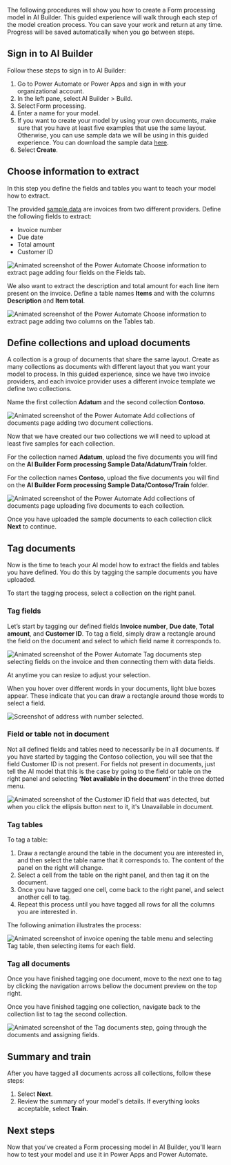 The following procedures will show you how to create a Form processing model in AI Builder. This guided experience will walk through each step of the model creation process. You can save your work and return at any time. Progress will be saved automatically when you go between steps.

## Sign in to AI Builder

Follow these steps to sign in to AI Builder:

1. Go to Power Automate or Power Apps and sign in with your organizational account.
1. In the left pane, select AI Builder > Build.
1. Select Form processing.
1. Enter a name for your model.
1. If you want to create your model by using your own documents, make sure that you have at least five examples that use the same layout. Otherwise, you can use sample data we will be using in this guided experience. You can download the sample data [here](https://go.microsoft.com/fwlink/?linkid=2128080).
1. Select **Create**.

## Choose information to extract

In this step you define the fields and tables you want to teach your model how to extract.

The provided [sample data](https://go.microsoft.com/fwlink/?linkid=2128080) are invoices from two different providers. Define the following fields to extract:

- Invoice number
- Due date
- Total amount
- Customer ID

![Animated screenshot of the Power Automate Choose information to extract page adding four fields on the Fields tab.](../media/forms-choose-information.gif)

We also want to extract the description and total amount for each line item present on the invoice. Define a table names **Items** and with the columns **Description** and **Item total**.

![Animated screenshot of the Power Automate Choose information to extract page adding two columns on the Tables tab.](../media/forms-choose-information-2.gif)

## Define collections and upload documents

A collection is a group of documents that share the same layout. Create as many collections as documents with different layout that you want your model to process. In this guided experience, since we have two invoice providers, and each invoice provider uses a different invoice template we define two collections.

Name the first collection **Adatum** and the second collection **Contoso**.

![Animated screenshot of the Power Automate Add collections of documents page adding two document collections.](../media/form-processing-add-collections.gif)

Now that we have created our two collections we will need to upload at least five samples for each collection.

For the collection named **Adatum**, upload the five documents you will find on the **AI Builder Form processing Sample Data/Adatum/Train** folder.

For the collection names **Contoso**, upload the five documents you will find on the **AI Builder Form processing Sample Data/Contoso/Train** folder.

![Animated screenshot of the Power Automate Add collections of documents page uploading five documents to each collection.](../media/form-processing-add-collections-2.gif)

Once you have uploaded the sample documents to each collection click **Next** to continue.

## Tag documents

Now is the time to teach your AI model how to extract the fields and tables you have defined. You do this by tagging the sample documents you have uploaded.

To start the tagging process, select a collection on the right panel.

### Tag fields

Let’s start by tagging our defined fields **Invoice number**, **Due date**, **Total amount**, and **Customer ID**. To tag a field, simply draw a rectangle around the field on the document and select to which field name it corresponds to.

![Animated screenshot of the Power Automate Tag documents step selecting fields on the invoice and then connecting them with data fields.](../media/forms-tag-fields.gif)

At anytime you can resize to adjust your selection.

When you hover over different words in your documents, light blue boxes appear. These indicate that you can draw a rectangle around those words to select a field.

![Screenshot of address with number selected.](../media/forms-address.png)

### Field or table not in document

Not all defined fields and tables need to necessarily be in all documents. If you have started by tagging the Contoso collection, you will see that the field Customer ID is not present. For fields not present in documents, just tell the AI model that this is the case by going to the field or table on the right panel and selecting **‘Not available in the document’** in the three dotted menu.

![Animated screenshot of the Customer ID field that was detected, but when you click the ellipsis button next to it, it's Unavailable in document.](../media/forms-not-available-in-document.gif)

### Tag tables

To tag a table: 

1. Draw a rectangle around the table in the document you are interested in, and then select the table name that it corresponds to. The content of the panel on the right will change. 
1. Select a cell from the table on the right panel, and then tag it on the document. 
1. Once you have tagged one cell, come back to the right panel, and select another cell to tag. 
1. Repeat this process until you have tagged all rows for all the columns you are interested in. 

The following animation illustrates the process: 

![Animated screenshot of invoice opening the table menu and selecting Tag table, then selecting items for each field.](../media/form-processing-tag-table.gif)

### Tag all documents

Once you have finished tagging one document, move to the next one to tag by clicking the navigation arrows bellow the document preview on the top right.

Once you have finished tagging one collection, navigate back to the collection list to tag the second collection.

![Animated screenshot of the Tag documents step, going through the documents and assigning fields.](../media/forms-tag-tables-2.gif)

## Summary and train

After you have tagged all documents across all collections, follow these steps:

1. Select **Next**.
2. Review the summary of your model's details. If everything looks acceptable, select **Train**.

## Next steps

Now that you've created a Form processing model in AI Builder, you'll learn how to test your model and use it in Power Apps and Power Automate.

